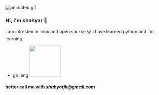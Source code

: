 ![animated gif](https://steamuserimages-a.akamaihd.net/ugc/954101135156565426/21D9841F8E03ED30D91A7720388E1E8D3A464FC0/)
### Hi, i'm shahyar 🌊
i am intrested in linux and open source 💻
i have learned python 
and i'm learning
- go lang <img src="https://external-content.duckduckgo.com/iu/?u=https%3A%2F%2Fwww.nicepng.com%2Fpng%2Fdetail%2F264-2641184_111-kb-png-golang-logo.png&f=1&nofb=1&ipt=314a4621ad99410e3d59fb28b6e5aee64ea2a747753d1b4bd884fccf2383d0b8&ipo=images" width="100" />
#### better call me with *shahyarjk@gmail.com*
